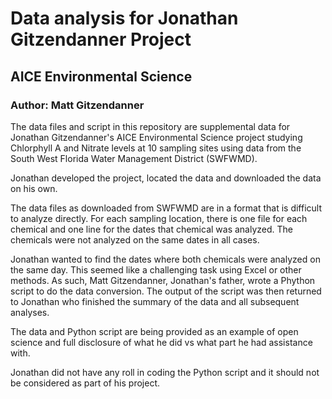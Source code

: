 # Data analysis for Jonathan Gitzendanner Project

## AICE Environmental Science

### Author: Matt Gitzendanner

The data files and script in this repository are supplemental data for Jonathan Gitzendanner's AICE Environmental Science project studying Chlorphyll A and Nitrate levels at 10 sampling sites using data from the South West Florida Water Management District (SWFWMD).

Jonathan developed the project, located the data and downloaded the data on his own.

The data files as downloaded from SWFWMD are in a format that is difficult to analyze directly. For each sampling location, there is one file for each chemical and one line for the dates that chemical was analyzed. The chemicals were not analyzed on the same dates in all cases. 

Jonathan wanted to find the dates where both chemicals were analyzed on the same day. This seemed like a challenging task using Excel or other methods. As such, Matt Gitzendanner, Jonathan's father, wrote a Phython script to do the data conversion. The output of the script was then returned to Jonathan who finished the summary of the data and all subsequent analyses.

The data and Python script are being provided as an example of open science and full disclosure of what he did vs what part he had assistance with.

Jonathan did not have any roll in coding the Python script and it should not be considered as part of his project.
